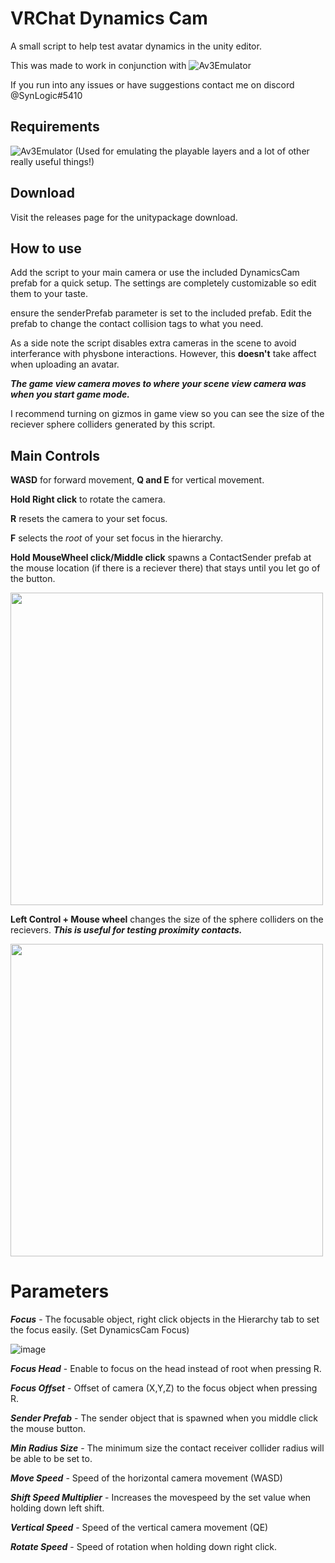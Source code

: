 # VRChat Dynamics Cam
A small script to help test avatar dynamics in the unity editor.

This was made to work in conjunction with ![Av3Emulator](https://github.com/lyuma/Av3Emulator)

If you run into any issues or have suggestions contact me on discord @SynLogic#5410

## Requirements
![Av3Emulator](https://github.com/lyuma/Av3Emulator) (Used for emulating the playable layers and a lot of other really useful things!)

## Download
Visit the releases page for the unitypackage download.

## How to use
Add the script to your main camera or use the included DynamicsCam prefab for a quick setup.
The settings are completely customizable so edit them to your taste.

ensure the senderPrefab parameter is set to the included prefab.  Edit the prefab to change the contact collision tags to what you need.

As a side note the script disables extra cameras in the scene to avoid interferance with physbone interactions. However, this **doesn't** take affect when uploading an avatar.

***The game view camera moves to where your scene view camera was when you start game mode.***

I recommend turning on gizmos in game view so you can see the size of the reciever sphere colliders generated by this script.

## Main Controls
**WASD** for forward movement, **Q and E** for vertical movement.

**Hold Right click** to rotate the camera.

**R** resets the camera to your set focus.

**F** selects the *root* of your set focus in the hierarchy.

**Hold MouseWheel click/Middle click** spawns a ContactSender prefab at the mouse location (if there is a reciever there) that stays until you let go of the button. 

<img src="https://user-images.githubusercontent.com/26206994/167501339-7fd9ce3c-397c-4d58-875c-bca276d50203.gif" width="500">


**Left Control + Mouse wheel** changes the size of the sphere colliders on the recievers.  ***This is useful for testing proximity contacts.***

<img src="https://user-images.githubusercontent.com/26206994/167501491-0842fa80-8fb8-4d90-a6e6-1961d6acd0fd.gif" width="500">


# Parameters

***Focus*** - 
The focusable object,  right click objects in the Hierarchy tab to set the focus easily. (Set DynamicsCam Focus)

![image](https://user-images.githubusercontent.com/26206994/167499483-f4a471f4-50bb-4821-883a-9b4a850d88c3.png)

***Focus Head*** - Enable to focus on the head instead of root when pressing R.

***Focus Offset*** - Offset of camera (X,Y,Z) to the focus object when pressing R.

***Sender Prefab*** - 
The sender object that is spawned when you middle click the mouse button.

***Min Radius Size*** - 
The minimum size the contact receiver collider radius will be able to be set to.

***Move Speed*** - Speed of the horizontal camera movement (WASD)

***Shift Speed Multiplier*** - Increases the movespeed by the set value when holding down left shift.

***Vertical Speed*** - Speed of the vertical camera movement (QE)

***Rotate Speed*** - Speed of rotation when holding down right click.
